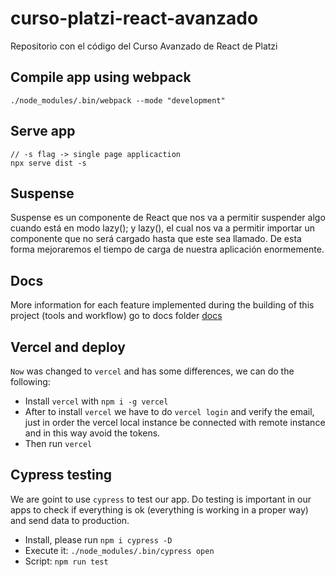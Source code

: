 # curso-platzi-react-avanzado
Repositorio con el código del Curso Avanzado de React de Platzi

## Compile app using webpack
```
./node_modules/.bin/webpack --mode "development"
```
## Serve app
```
// -s flag -> single page applicaction
npx serve dist -s 
```

## Suspense
Suspense es un componente de React que nos va a permitir suspender algo cuando está en modo lazy(); y lazy(), el cual nos va a permitir importar un componente que no será cargado hasta que este sea llamado. De esta forma mejoraremos el tiempo de carga de nuestra aplicación enormemente.

## Docs
More information for each feature implemented during the building of this project (tools and workflow) go to docs folder [docs](./docs)

## Vercel and deploy
`Now` was changed to `vercel` and has some differences, we can do the following:

- Install `vercel` with `npm i -g vercel`
- After to install `vercel` we have to do `vercel login` and verify the email, just in order the vercel local instance be connected with remote instance and in this way avoid the tokens.
- Then run `vercel`

## Cypress testing
We are goint to use `cypress` to test our app. Do testing is important in our apps to check if everything is ok (everything is working in a proper way) and send data to production.

- Install, please run `npm i cypress -D`
- Execute it: `./node_modules/.bin/cypress open`
- Script: `npm run test`
